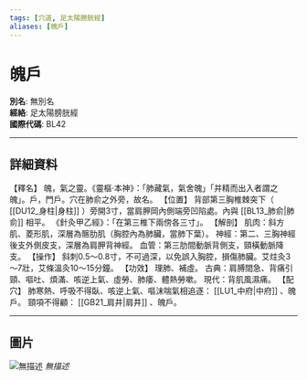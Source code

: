 ```yaml
---
tags: [穴道, 足太陽膀胱經]
aliases: [魄戶]
---
```


# 魄戶

**別名**: 無別名  
**經絡**: 足太陽膀胱經  
**國際代碼**: BL42  

---

## 詳細資料
【釋名】
魄，氣之靈。《靈樞‧本神》：「肺藏氣，氣舍魄」「并精而出入者謂之魄」。戶，門戶。穴在肺俞之外旁，故名。
【位置】
背部第三胸椎棘突下（ [[DU12_身柱|身柱]] ）旁開3寸，當肩胛岡內側端旁凹陷處。內與 [[BL13_肺俞|肺俞]] 相平。
《針灸甲乙經》：「在第三椎下兩傍各三寸」。
【解剖】
肌肉：斜方肌、菱形肌，深層為髂肋肌（胸腔內為肺臟，當肺下葉）。
神經：第二、三胸神經後支外側皮支，深層為肩胛背神經。
血管：第三肋間動脈背側支，頸橫動脈降支。
【操作】
斜刺0.5～0.8寸，不可過深，以免誤入胸腔，損傷肺臟。艾炷灸3～7壯，艾條溫灸10～15分鐘。
【功效】
理肺、補虛。
古典：肩膊間急、背痛引頸、嘔吐、煩滿、咳逆上氣、虛勞、肺痿、體熱勞嗽。
現代：背肌風濕痛。
【配穴】
肺寒熱、呼吸不得臥、咳逆上氣、嘔沫喘氣相追逐： [[LU1_中府|中府]] 、魄戶。
頸項不得顧： [[GB21_肩井|肩井]] 、魄戶。

---

## 圖片
![無描述](https://yibian.hopto.org/pic/shu16/254.gif)
_無描述_

